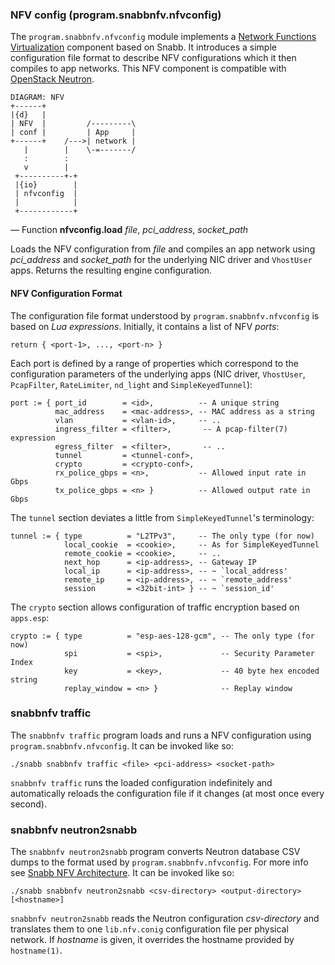 ### NFV config (program.snabbnfv.nfvconfig)

The `program.snabbnfv.nfvconfig` module implements a [Network Functions
Virtualization](https://en.wikipedia.org/wiki/Network_Functions_Virtualization)
component based on Snabb. It introduces a simple configuration
file format to describe NFV configurations which it then compiles to app
networks. This NFV component is compatible with [OpenStack
Neutron](https://wiki.openstack.org/wiki/Neutron).

    DIAGRAM: NFV
    +------+
    |{d}   |
    | NFV  |         /---------\
    | conf |         | App     |
    +------+    /--->| network |
       |        |    \-=-------/
       :        :
       v        |
     +----------+-+
     |{io}        |
     | nfvconfig  |
     |            |
     +------------+

— Function **nfvconfig.load** *file*, *pci_address*, *socket_path*

Loads the NFV configuration from *file* and compiles an app network using
*pci_address* and *socket_path* for the underlying NIC driver and
`VhostUser` apps. Returns the resulting engine configuration.


#### NFV Configuration Format

The configuration file format understood by `program.snabbnfv.nfvconfig`
is based on *Lua expressions*. Initially, it contains a list of NFV
*ports*:

```
return { <port-1>, ..., <port-n> }
```

Each port is defined by a range of properties which correspond to the
configuration parameters of the underlying apps (NIC driver, `VhostUser`,
`PcapFilter`, `RateLimiter`, `nd_light` and `SimpleKeyedTunnel`):

```
port := { port_id        = <id>,          -- A unique string
          mac_address    = <mac-address>, -- MAC address as a string
          vlan           = <vlan-id>,     -- ..
          ingress_filter = <filter>,       -- A pcap-filter(7) expression
          egress_filter  = <filter>,       -- ..
          tunnel         = <tunnel-conf>,
          crypto         = <crypto-conf>,
          rx_police_gbps = <n>,           -- Allowed input rate in Gbps
          tx_police_gbps = <n> }          -- Allowed output rate in Gbps
```

The `tunnel` section deviates a little from `SimpleKeyedTunnel`'s
terminology:

```
tunnel := { type          = "L2TPv3",     -- The only type (for now)
            local_cookie  = <cookie>,     -- As for SimpleKeyedTunnel
            remote_cookie = <cookie>,     -- ..
            next_hop      = <ip-address>, -- Gateway IP
            local_ip      = <ip-address>, -- ~ `local_address'
            remote_ip     = <ip-address>, -- ~ `remote_address'
            session       = <32bit-int> } -- ~ `session_id'
```

The `crypto` section allows configuration of traffic encryption based on
`apps.esp`:

```
crypto := { type          = "esp-aes-128-gcm", -- The only type (for now)
            spi           = <spi>,             -- Security Parameter Index
            key           = <key>,             -- 40 byte hex encoded string
            replay_window = <n> }              -- Replay window
```


### snabbnfv traffic

The `snabbnfv traffic` program loads and runs a NFV configuration using
`program.snabbnfv.nfvconfig`. It can be invoked like so:

```
./snabb snabbnfv traffic <file> <pci-address> <socket-path>
```

`snabbnfv traffic` runs the loaded configuration indefinitely and
automatically reloads the configuration file if it changes (at most once
every second).

### snabbnfv neutron2snabb

The `snabbnfv neutron2snabb` program converts Neutron database CSV dumps
to the format used by `program.snabbnfv.nfvconfig`. For more info see
[Snabb NFV Architecture](doc/architecture.md).  It can be invoked like
so:

```
./snabb snabbnfv neutron2snabb <csv-directory> <output-directory> [<hostname>]
```

`snabbnfv neutron2snabb` reads the Neutron configuration *csv-directory*
and translates them to one `lib.nfv.conig` configuration file per
physical network. If *hostname* is given, it overrides the hostname
provided by `hostname(1)`.
